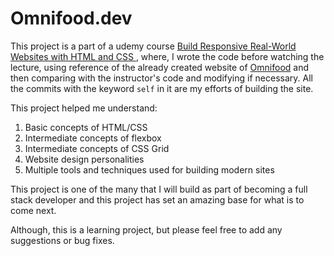 # Omnifood.dev

This project is a part of a udemy course [Build Responsive Real-World Websites with HTML and CSS
](https://www.udemy.com/course/design-and-develop-a-killer-website-with-html5-and-css3), where, I wrote the code before
watching the lecture, using reference of the already created website of [Omnifood](https://omnifood.dev/) and then
comparing with the instructor's code and modifying if necessary. All the commits with the keyword `self` in it are my
efforts of building the site.

This project helped me understand:

1. Basic concepts of HTML/CSS
2. Intermediate concepts of flexbox
3. Intermediate concepts of CSS Grid
4. Website design personalities
5. Multiple tools and techniques used for building modern sites

This project is one of the many that I will build as part of becoming a full stack developer and this project has set an
amazing base for what is to come next.

Although, this is a learning project, but please feel free to add any suggestions or bug fixes.